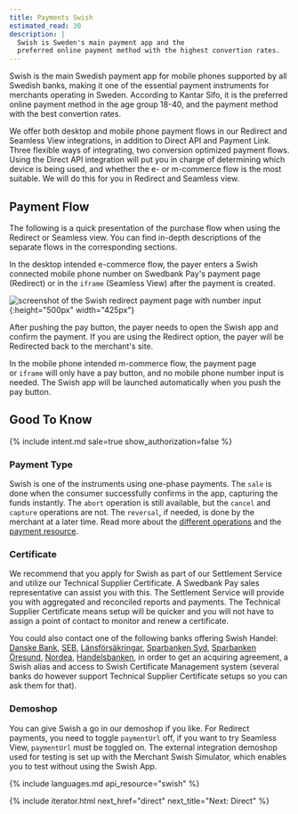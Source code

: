 ```yaml
---
title: Payments Swish
estimated_read: 30
description: |
  Swish is Sweden's main payment app and the
  preferred online payment method with the highest convertion rates.
---
```


Swish is the main Swedish payment app for mobile phones supported by all Swedish
banks, making it one of the essential payment instruments for merchants
operating in Sweden. According to Kantar Sifo, it is the preferred online
payment method in the age group 18-40, and the payment method with the best
convertion rates.

We offer both desktop and mobile phone payment flows in our Redirect and
Seamless View integrations, in addition to Direct API and Payment Link.
Three flexible ways of integrating, two conversion optimized payment flows.
Using the Direct API integration will put you in charge of
determining which device is being used, and whether the e- or m-commerce flow is
the most suitable. We will do this for you in Redirect and Seamless view.

## Payment Flow

The following is a quick presentation of the purchase flow when using the
Redirect or Seamless view. You can find in-depth descriptions of the separate
flows in the corresponding sections.

In the desktop intended e-commerce flow, the payer enters a Swish connected mobile
phone number on Swedbank Pay's payment page (Redirect) or in the `iframe` (Seamless
View) after the payment is created.

![screenshot of the Swish redirect payment page with number input][swish-payment]{:height="500px" width="425px"}

After pushing the pay button, the payer needs to open the Swish app and confirm
the payment. If you are using the Redirect option, the payer will be
Redirected back to the merchant's site.

In the mobile phone intended m-commerce flow, the payment page or `iframe` will
only have a pay button, and no mobile phone number input is needed.
The Swish app will be launched automatically when you push the pay button.

## Good To Know

{% include intent.md sale=true show_authorization=false %}

### Payment Type

Swish is one of the instruments using one-phase payments. The `sale` is done
when the consumer successfully confirms in the app, capturing the funds
instantly. The `abort` operation is still available, but the `cancel` and
`capture` operations are not. The `reversal`, if needed, is done by the
merchant at a later time. Read more about the [different
operations][after-payment] and the [payment resource][payment-resource].

### Certificate

We recommend that you apply for Swish as part of our Settlement Service and
utilize our Technical Supplier Certificate. A Swedbank Pay sales representative
can assist you with this. The Settlement Service will provide you with
aggregated and reconciled reports and payments. The Technical Supplier
Certificate means setup will be quicker and you will not have to assign a point
of contact to monitor and renew a certificate.

You could also contact one of the following banks offering Swish Handel:
[Danske Bank][danske-bank], [SEB][SEB-swish],
[Länsförsäkringar][Länsförsäkringar],
[Sparbanken Syd][sparbanken-syd], [Sparbanken Öresund][sparbanken-oresund],
[Nordea][nordea], [Handelsbanken][handelsbanken], in order to get an acquiring
agreement, a Swish alias and access to Swish Certificate Management
system (several banks do however support Technical Supplier Certificate setups
so you can ask them for that).

### Demoshop

You can give Swish a go in our demoshop if you like. For Redirect payments, you
need to toggle `paymentUrl` off, if you want to try Seamless View, `paymentUrl`
must be toggled on. The external integration demoshop used for testing is set up
with the Merchant Swish Simulator, which enables you to test without using the
Swish App.

{% include languages.md api_resource="swish" %}

{% include iterator.html next_href="direct" next_title="Next: Direct" %}

[after-payment]: /payments/swish/after-payment
[danske-bank]: https://danskebank.se/sv-se/foretag/medelstora-foretag/onlinetjanster/pages/swish-handel.aspx
[handelsbanken]: https://www.handelsbanken.se/sv/foretag/konton-betalningar/ta-betalt/swish-for-foretag
[Länsförsäkringar]: https://www.lansforsakringar.se/stockholm/foretag/bank/lopande-ekonomi/betalningstjanster/swish-handel/
[nordea]: https://www.nordea.se/foretag/produkter/betala/swish-handel.html
[payment-resource]: /payments/swish/other-features#payment-resource
[SEB-swish]: https://seb.se/foretag/digitala-tjanster/swish-handel
[sparbanken-oresund]: https://www.sparbankenskane.se/foretag/digitala-tjanster/swish/swish-handel.html
[sparbanken-syd]: https://www.sparbankensyd.se/vardagstjanster/betala/swish-foretag/
[swish-payment]: /assets/img/payments/swish-redirect-number-input-en.png
